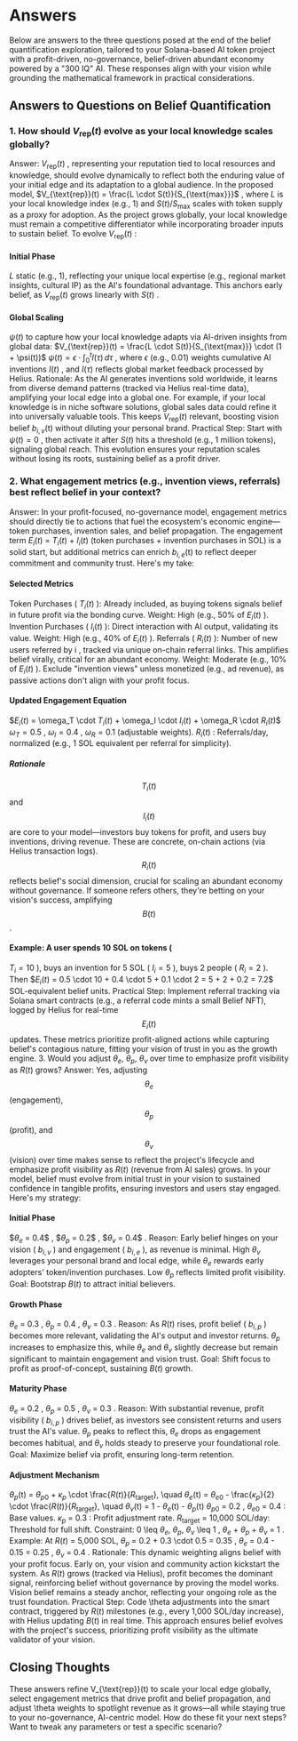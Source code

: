 # Answers

Below are answers to the three questions posed at the end of the belief quantification exploration, tailored to your Solana-based AI token project with a profit-driven, no-governance, belief-driven abundant economy powered by a "300 IQ" AI. These responses align with your vision while grounding the mathematical framework in practical considerations.
## Answers to Questions on Belief Quantification
### 1. How should $V_{\text{rep}}(t)$ evolve as your local knowledge scales globally?
Answer:
$V_{\text{rep}}(t)$
, representing your reputation tied to local resources and knowledge, should evolve dynamically to reflect both the enduring value of your initial edge and its adaptation to a global audience. In the proposed model, 
$V_{\text{rep}}(t) = \frac{L \cdot S(t)}{S_{\text{max}}}$
, where 
$L$
 is your local knowledge index (e.g., 1) and 
$S(t)/S_{\text{max}}$
 scales with token supply as a proxy for adoption. As the project grows globally, your local knowledge must remain a competitive differentiator while incorporating broader inputs to sustain belief.
To evolve 
$V_{\text{rep}}(t)$
:
#### Initial Phase
$L$
 static (e.g., 1), reflecting your unique local expertise (e.g., regional market insights, cultural IP) as the AI's foundational advantage. This anchors early belief, as 
$V_{\text{rep}}(t)$
 grows linearly with 
$S(t)$
.
#### Global Scaling
$\psi(t)$
 to capture how your local knowledge adapts via AI-driven insights from global data:
$V_{\text{rep}}(t) = \frac{L \cdot S(t)}{S_{\text{max}}} \cdot (1 + \psi(t))$
$\psi(t) = \epsilon \cdot \int_0^t I(\tau) \, d\tau$
, where 
$\epsilon$
 (e.g., 0.01) weights cumulative AI inventions 
$I(t)$
, and 
$I(\tau)$
 reflects global market feedback processed by Helius.
Rationale: As the AI generates inventions sold worldwide, it learns from diverse demand patterns (tracked via Helius real-time data), amplifying your local edge into a global one. For example, if your local knowledge is in niche software solutions, global sales data could refine it into universally valuable tools. This keeps 
$V_{\text{rep}}(t)$
 relevant, boosting vision belief 
$b_{i,v}$(t)
 without diluting your personal brand.
Practical Step: Start with 
$\psi(t) = 0$
, then activate it after 
$S(t)$
 hits a threshold (e.g., 1 million tokens), signaling global reach.
This evolution ensures your reputation scales without losing its roots, sustaining belief as a profit driver.
### 2. What engagement metrics (e.g., invention views, referrals) best reflect belief in your context?
Answer:
In your profit-focused, no-governance model, engagement metrics should directly tie to actions that fuel the ecosystem's economic engine—token purchases, invention sales, and belief propagation. The engagement term 
$E_i(t)$ = $T_i(t)$ + $I_i(t)$
 (token purchases + invention purchases in SOL) is a solid start, but additional metrics can enrich 
$b_{i,e}$(t)
 to reflect deeper commitment and community trust. Here's my take:
#### Selected Metrics
Token Purchases (
$T_i(t)$
): Already included, as buying tokens signals belief in future profit via the bonding curve. Weight: High (e.g., 50% of 
$E_i(t)$
).
Invention Purchases (
$I_i(t)$
): Direct interaction with AI output, validating its value. Weight: High (e.g., 40% of 
$E_i(t)$
).
Referrals (
$R_i(t)$
): Number of new users referred by 
i
, tracked via unique on-chain referral links. This amplifies belief virally, critical for an abundant economy. Weight: Moderate (e.g., 10% of 
$E_i(t)$
).
Exclude "invention views" unless monetized (e.g., ad revenue), as passive actions don't align with your profit focus.
#### Updated Engagement Equation
$$E_i(t)$ = \omega_T \cdot $T_i(t)$ + \omega_I \cdot $I_i(t)$ + \omega_R \cdot $R_i(t)$$
$\omega_T = 0.5$
, 
$\omega_I = 0.4$
, 
$\omega_R = 0.1$
 (adjustable weights).
$R_i(t)$
: Referrals/day, normalized (e.g., 1 SOL equivalent per referral for simplicity).
##### Rationale
$$T_i(t)$$
 and 
$$I_i(t)$$
 are core to your model—investors buy tokens for profit, and users buy inventions, driving revenue. These are concrete, on-chain actions (via Helius transaction logs).
$$R_i(t)$$
 reflects belief's social dimension, crucial for scaling an abundant economy without governance. If someone refers others, they're betting on your vision's success, amplifying 
$$B(t)$$
.
#### Example: A user spends 10 SOL on tokens (
$T_i = 10$
), buys an invention for 5 SOL (
$I_i = 5$
), buys 2 people (
$R_i = 2$
). Then 
$$E_i(t)$ = 0.5 \cdot 10 + 0.4 \cdot 5 + 0.1 \cdot 2 = 5 + 2 + 0.2 = 7.2$
 SOL-equivalent belief units.
Practical Step: Implement referral tracking via Solana smart contracts (e.g., a referral code mints a small Belief NFT), logged by Helius for real-time 
$$E_i(t)$$
 updates.
These metrics prioritize profit-aligned actions while capturing belief's contagious nature, fitting your vision of trust in you as the growth engine.
3. Would you adjust 
$\theta_e$, $\theta_p$, $\theta_v$
 over time to emphasize profit visibility as 
$R(t)$
 grows?
Answer:
Yes, adjusting 
$$\theta_e$$
 (engagement), 
$$\theta_p$$
 (profit), and 
$$\theta_v$$
 (vision) over time makes sense to reflect the project's lifecycle and emphasize profit visibility as 
$R(t)$
 (revenue from AI sales) grows. In your model, belief must evolve from initial trust in your vision to sustained confidence in tangible profits, ensuring investors and users stay engaged. Here's my strategy:
#### Initial Phase
$$\theta_e$ = 0.4$
, 
$$\theta_p$ = 0.2$
, 
$$\theta_v$ = 0.4$
.
Reason: Early belief hinges on your vision (
$b_{i,v}$
) and engagement (
$b_{i,e}$
), as revenue is minimal. High 
$\theta_v$
 leverages your personal brand and local edge, while 
$\theta_e$
 rewards early adopters' token/invention purchases. Low 
$\theta_p$
 reflects limited profit visibility.
Goal: Bootstrap 
$B(t)$
 to attract initial believers.
#### Growth Phase
$\theta_e$ = 0.3
, 
$\theta_p$ = 0.4
, 
$\theta_v$ = 0.3
.
Reason: As 
$R(t)$
 rises, profit belief (
$b_{i,p}$
) becomes more relevant, validating the AI's output and investor returns. 
$\theta_p$
 increases to emphasize this, while 
$\theta_e$
 and 
$\theta_v$
 slightly decrease but remain significant to maintain engagement and vision trust.
Goal: Shift focus to profit as proof-of-concept, sustaining 
$B(t)$
 growth.
#### Maturity Phase
$\theta_e$ = 0.2
, 
$\theta_p$ = 0.5
, 
$\theta_v$ = 0.3
.
Reason: With substantial revenue, profit visibility (
$b_{i,p}$
) drives belief, as investors see consistent returns and users trust the AI's value. 
$\theta_p$
 peaks to reflect this, 
$\theta_e$
 drops as engagement becomes habitual, and 
$\theta_v$
 holds steady to preserve your foundational role.
Goal: Maximize belief via profit, ensuring long-term retention.
#### Adjustment Mechanism
$\theta_p$(t) = $\theta_{p0}$ + $\kappa_p$ \cdot \frac{$R(t)$}{$R_{\text{target}}$}, \quad $\theta_e$(t) = $\theta_{e0}$ - \frac{$\kappa_p$}{2} \cdot \frac{$R(t)$}{$R_{\text{target}}$}, \quad $\theta_v$(t) = 1 - $\theta_e$(t) - $\theta_p$(t)
$\theta_{p0}$ = 0.2
, 
$\theta_{e0}$ = 0.4
: Base values.
$\kappa_p$ = 0.3
: Profit adjustment rate.
$R_{\text{target}}$ = 10,000
 SOL/day: Threshold for full shift.
Constraint: 
0 \leq $\theta_e$, $\theta_p$, $\theta_v$ \leq 1
, 
$\theta_e$ + $\theta_p$ + $\theta_v$ = 1
.
Example: At 
$R(t)$ = 5,000
 SOL, 
$\theta_p$ = 0.2 + 0.3 \cdot 0.5 = 0.35
, 
$\theta_e$ = 0.4 - 0.15 = 0.25
, 
$\theta_v$ = 0.4
.
Rationale: This dynamic weighting aligns belief with your profit focus. Early on, your vision and community action kickstart the system. As 
$R(t)$
 grows (tracked via Helius), profit becomes the dominant signal, reinforcing belief without governance by proving the model works. Vision belief remains a steady anchor, reflecting your ongoing role as the trust foundation.
Practical Step: Code 
\theta
 adjustments into the smart contract, triggered by 
$R(t)$
 milestones (e.g., every 1,000 SOL/day increase), with Helius updating 
$B(t)$
 in real time.
This approach ensures belief evolves with the project's success, prioritizing profit visibility as the ultimate validator of your vision.
## Closing Thoughts
These answers refine 
V_{\text{rep}}(t)
 to scale your local edge globally, select engagement metrics that drive profit and belief propagation, and adjust 
\theta
 weights to spotlight revenue as it grows—all while staying true to your no-governance, AI-centric model. How do these fit your next steps? Want to tweak any parameters or test a specific scenario?